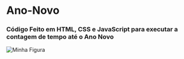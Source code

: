 # Ano-Novo

<h3>Código Feito em HTML, CSS e JavaScript para executar a contagem de tempo até o Ano Novo</h3>

<img src="https://github.com/ThiagoInfanger/Ano-Novo/assets/151663308/23b2c0ad-0ecd-49cc-8566-78ea3ef04182" alt="Minha Figura"/>


